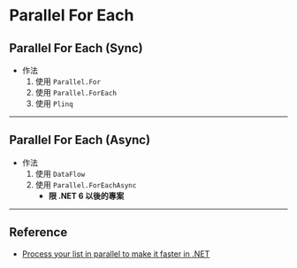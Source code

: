 

# Parallel For Each

## Parallel For Each (Sync)

* 作法
    1. 使用 `Parallel.For`
    2. 使用 `Parallel.ForEach`
    3. 使用 `Plinq`



---

## Parallel For Each (Async)

* 作法
    1. 使用 `DataFlow`
    2. 使用 `Parallel.ForEachAsync`
        * **限 .NET 6 以後的專案**



---

## Reference

* [Process your list in parallel to make it faster in .NET](https://timdeschryver.dev/blog/process-your-list-in-parallel-to-make-it-faster-in-dotnet)


